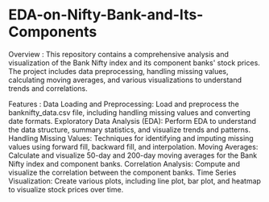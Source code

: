 # EDA-on-Nifty-Bank-and-Its-Components
Overview :
This repository contains a comprehensive analysis and visualization of the Bank Nifty index and its component banks' stock prices. The project includes data preprocessing, handling missing values, calculating moving averages, and various visualizations to understand trends and correlations.

Features :
Data Loading and Preprocessing: Load and preprocess the banknifty_data.csv file, including handling missing values and converting date formats.
Exploratory Data Analysis (EDA): Perform EDA to understand the data structure, summary statistics, and visualize trends and patterns.
Handling Missing Values: Techniques for identifying and imputing missing values using forward fill, backward fill, and interpolation.
Moving Averages: Calculate and visualize 50-day and 200-day moving averages for the Bank Nifty index and component banks.
Correlation Analysis: Compute and visualize the correlation between the component banks.
Time Series Visualization: Create various plots, including line plot, bar plot, and heatmap to visualize stock prices over time.
